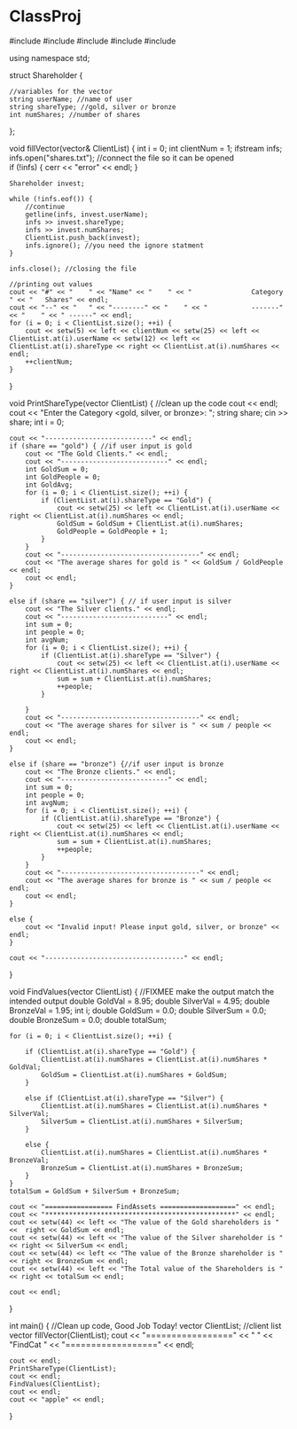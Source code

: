 # ClassProj
#include <iostream>
#include <string>
#include <vector>
#include <fstream>
#include <iomanip>

using namespace std;

struct Shareholder {

	//variables for the vector
	string userName; //name of user 
	string shareType; //gold, silver or bronze 
	int numShares; //number of shares 
}; 

void fillVector(vector<Shareholder>& ClientList) {
	int i = 0;
	int clientNum = 1; 
	ifstream infs; 
	infs.open("shares.txt"); //connect the file so it can be opened  
	if (!infs) {
		cerr << "error" << endl; 
	}

	Shareholder invest; 

	while (!infs.eof()) {
		//continue 
		getline(infs, invest.userName);
		infs >> invest.shareType; 
		infs >> invest.numShares; 
		ClientList.push_back(invest); 
		infs.ignore(); //you need the ignore statment 
	}

	infs.close(); //closing the file 

	//printing out values 
	cout << "#" << "    " << "Name" << "    " << "               Category   " << "   Shares" << endl; 
	cout << "--" << "   " << "--------" << "    " << "           -------" << "    " << " ------" << endl; 
	for (i = 0; i < ClientList.size(); ++i) {
		cout << setw(5) << left << clientNum << setw(25) << left << ClientList.at(i).userName << setw(12) << left << ClientList.at(i).shareType << right << ClientList.at(i).numShares << endl; 
		++clientNum; 
	}
}

void PrintShareType(vector<Shareholder> ClientList) { //clean up the code
	cout << endl; 
	cout << "Enter the Category <gold, silver, or bronze>: "; 
	string share;
	cin >> share;
	int i = 0;
	
	cout << "---------------------------" << endl; 
	if (share == "gold") { //if user input is gold 
		cout << "The Gold Clients." << endl; 
		cout << "---------------------------" << endl; 
		int GoldSum = 0;
		int GoldPeople = 0;
		int GoldAvg;
		for (i = 0; i < ClientList.size(); ++i) {
			if (ClientList.at(i).shareType == "Gold") {
				cout << setw(25) << left << ClientList.at(i).userName << right << ClientList.at(i).numShares << endl;
				GoldSum = GoldSum + ClientList.at(i).numShares;
				GoldPeople = GoldPeople + 1;
			}
		}
		cout << "-----------------------------------" << endl; 
		cout << "The average shares for gold is " << GoldSum / GoldPeople << endl; 
		cout << endl; 
	}

	else if (share == "silver") { // if user input is silver 
		cout << "The Silver clients." << endl; 
		cout << "---------------------------" << endl; 
		int sum = 0;
		int people = 0;
		int avgNum;
		for (i = 0; i < ClientList.size(); ++i) {
			if (ClientList.at(i).shareType == "Silver") {
				cout << setw(25) << left << ClientList.at(i).userName << right << ClientList.at(i).numShares << endl;
				sum = sum + ClientList.at(i).numShares;
				++people;
			}
			
		}
		cout << "-----------------------------------" << endl; 
		cout << "The average shares for silver is " << sum / people << endl; 
		cout << endl; 
	}
	
	else if (share == "bronze") {//if user input is bronze 
		cout << "The Bronze clients." << endl; 
		cout << "---------------------------" << endl; 
		int sum = 0;
		int people = 0;
		int avgNum;
		for (i = 0; i < ClientList.size(); ++i) {
			if (ClientList.at(i).shareType == "Bronze") {
				cout << setw(25) << left << ClientList.at(i).userName << right << ClientList.at(i).numShares << endl;
				sum = sum + ClientList.at(i).numShares;
				++people;
			}
		}
		cout << "-----------------------------------" << endl; 
		cout << "The average shares for bronze is " << sum / people << endl; 
		cout << endl; 
	}

	else {
		cout << "Invalid input! Please input gold, silver, or bronze" << endl; 
	}

	cout << "-----------------------------------" << endl; 
}

void FindValues(vector<Shareholder> ClientList) { //FIXMEE make the output match the intended output 
	double GoldVal = 8.95; 
	double SilverVal = 4.95; 
	double BronzeVal = 1.95; 
	int i; 
	double GoldSum = 0.0; 
	double SilverSum = 0.0; 
	double BronzeSum = 0.0; 
	double totalSum; 

	
	for (i = 0; i < ClientList.size(); ++i) {

		if (ClientList.at(i).shareType == "Gold") {
			ClientList.at(i).numShares = ClientList.at(i).numShares * GoldVal;
			GoldSum = ClientList.at(i).numShares + GoldSum;
		}

		else if (ClientList.at(i).shareType == "Silver") {
			ClientList.at(i).numShares = ClientList.at(i).numShares * SilverVal;
			SilverSum = ClientList.at(i).numShares + SilverSum;
		}

		else {
			ClientList.at(i).numShares = ClientList.at(i).numShares * BronzeVal;
			BronzeSum = ClientList.at(i).numShares + BronzeSum; 
		}
	}
	totalSum = GoldSum + SilverSum + BronzeSum;

	cout << "================= FindAssets ===================" << endl; 
	cout << "************************************************" << endl; 
	cout << setw(44) << left << "The value of the Gold shareholders is " <<  right << GoldSum << endl;
	cout << setw(44) << left << "The value of the Silver shareholder is " << right << SilverSum << endl;
	cout << setw(44) << left << "The value of the Bronze shareholder is " << right << BronzeSum << endl;
	cout << setw(44) << left << "The Total value of the Shareholders is " << right << totalSum << endl;

	cout << endl; 
}







int main() { //Clean up code, Good Job Today!
	vector<Shareholder> ClientList; //client list vector 
	fillVector(ClientList);
	cout << "=================" << " " << "FindCat " << "==================" << endl; 

	cout << endl; 
	PrintShareType(ClientList); 
	cout << endl; 
	FindValues(ClientList);
	cout << endl; 
	cout << "apple" << endl; 
}

